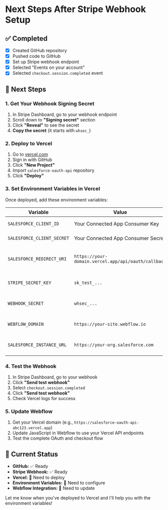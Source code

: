 # Next Steps After Stripe Webhook Setup

## ✅ Completed
- [x] Created GitHub repository
- [x] Pushed code to GitHub
- [x] Set up Stripe webhook endpoint
- [x] Selected "Events on your account"
- [x] Selected `checkout.session.completed` event

## 🔄 Next Steps

### 1. Get Your Webhook Signing Secret
1. In Stripe Dashboard, go to your webhook endpoint
2. Scroll down to **"Signing secret"** section
3. Click **"Reveal"** to see the secret
4. **Copy the secret** (it starts with `whsec_`)

### 2. Deploy to Vercel
1. Go to [vercel.com](https://vercel.com)
2. Sign in with GitHub
3. Click **"New Project"**
4. Import `salesforce-oauth-api` repository
5. Click **"Deploy"**

### 3. Set Environment Variables in Vercel
Once deployed, add these environment variables:

| Variable | Value | Notes |
|----------|-------|-------|
| `SALESFORCE_CLIENT_ID` | Your Connected App Consumer Key | From Salesforce |
| `SALESFORCE_CLIENT_SECRET` | Your Connected App Consumer Secret | From Salesforce |
| `SALESFORCE_REDIRECT_URI` | `https://your-domain.vercel.app/api/oauth/callback` | Replace with your Vercel domain |
| `STRIPE_SECRET_KEY` | `sk_test_...` | From Stripe Dashboard |
| `WEBHOOK_SECRET` | `whsec_...` | The secret you just copied |
| `WEBFLOW_DOMAIN` | `https://your-site.webflow.io` | Your Webflow domain |
| `SALESFORCE_INSTANCE_URL` | `https://your-org.salesforce.com` | Your Salesforce instance |

### 4. Test the Webhook
1. In Stripe Dashboard, go to your webhook
2. Click **"Send test webhook"**
3. Select `checkout.session.completed`
4. Click **"Send test webhook"**
5. Check Vercel logs for success

### 5. Update Webflow
1. Get your Vercel domain (e.g., `https://salesforce-oauth-api-abc123.vercel.app`)
2. Update JavaScript in Webflow to use your Vercel API endpoints
3. Test the complete OAuth and checkout flow

## 🎯 Current Status
- **GitHub:** ✅ Ready
- **Stripe Webhook:** ✅ Ready  
- **Vercel:** 🔄 Need to deploy
- **Environment Variables:** 🔄 Need to configure
- **Webflow Integration:** 🔄 Need to update

Let me know when you've deployed to Vercel and I'll help you with the environment variables!
